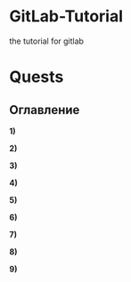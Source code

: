 # GitLab-Tutorial
the tutorial for gitlab
# Quests 
## Оглавление
**1)**
 
 **2)**
 
 **3)**
 
 **4)**
 
 **5)**
 
 **6)**
 
 **7)**
 
 **8)**
 
 **9)**
